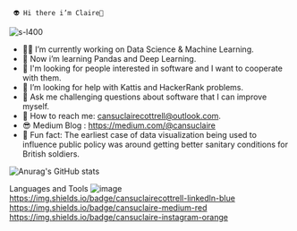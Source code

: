      👽 Hi there i’m Claire👋
![s-l400](https://user-images.githubusercontent.com/97338597/187669671-59c321ef-5403-42b6-90e6-42e259bd909e.jpg)



       
       
        
- 👩‍💻 I’m currently working on Data Science & Machine Learning.
- 🧠 Now i’m learning Pandas and Deep Learning.
- 👻 I'm looking for people interested in software and I want to cooperate with them.
- 💩 I’m looking for help with Kattis and HackerRank problems.
- 👀 Ask me challenging questions about software that I can improve myself.
- 👾 How to reach me: cansuclairecottrell@outlook.com.
- 😎 Medium Blog : https://medium.com/@cansuclaire
- 🤖 Fun fact: The earliest case of data visualization being used to influence public policy was around getting better sanitary conditions for British soldiers.



![Anurag's GitHub stats](https://github-readme-stats.vercel.app/api?username=cansuclaire&theme=tokyonight&show_icons=true)


Languages and Tools ![image](https://user-images.githubusercontent.com/97338597/234484604-ba8160b2-9fc7-4957-bb82-2c9112052165.png)
https://img.shields.io/badge/cansuclairecottrell-linkedln-blue  https://img.shields.io/badge/cansuclaire-medium-red  https://img.shields.io/badge/cansuclaire-instagram-orange
